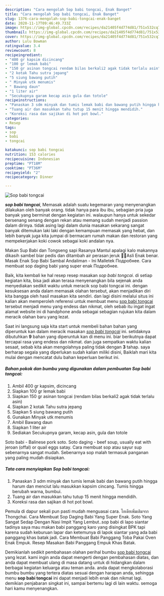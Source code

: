 ```yaml
---
description: "Cara mengolah Sop babi tongcai, Enak Banget"
title: "Cara mengolah Sop babi tongcai, Enak Banget"
slug: 1376-cara-mengolah-sop-babi-tongcai-enak-banget
date: 2020-11-17T09:46:49.733Z
image: https://img-global.cpcdn.com/recipes/da21405f4d774d81/751x532cq70/sop-babi-tongcai-foto-resep-utama.jpg
thumbnail: https://img-global.cpcdn.com/recipes/da21405f4d774d81/751x532cq70/sop-babi-tongcai-foto-resep-utama.jpg
cover: https://img-global.cpcdn.com/recipes/da21405f4d774d81/751x532cq70/sop-babi-tongcai-foto-resep-utama.jpg
author: Lulu Bowman
ratingvalue: 3.4
reviewcount: 8
recipeingredient:
- "400 gr kapsim dicincang"
- "100 gr lemak babi"
- "150 gr asinan tongcai rendam bilas berkali2 agak tidak terlalu asin"
- "2 kotak Tahu sutra jepang"
- "5 siung bawang putih"
- " Minyak utk menumis"
- " Bawang daun"
- "1 liter air"
- "Secukupnya garam kecap asin gula dan totole"
recipeinstructions:
- "Panaskan 3 sdm minyak dan tumis lemak babi dan bawang putih hingga harum dan menciut lalu masukkan kapsim cincang. Tumis hingga berubah warna, bumbui."
- "Tuang air dan masukkan tahu tutup 15 menit hingga mendidih."
- "Koreksi rasa dan sajikan di hot pot bowl."
categories:
- Resep
tags:
- sop
- babi
- tongcai

katakunci: sop babi tongcai 
nutrition: 153 calories
recipecuisine: Indonesian
preptime: "PT18M"
cooktime: "PT36M"
recipeyield: "2"
recipecategory: Dinner

---
```



![Sop babi tongcai](https://img-global.cpcdn.com/recipes/da21405f4d774d81/751x532cq70/sop-babi-tongcai-foto-resep-utama.jpg)

<b><i>sop babi tongcai</i></b>, Memasak adalah suatu kegemaran yang menyenangkan dilakukan oleh banyak orang. tidak hanya para ibu ibu, sebagian pria juga banyak yang berminat dengan kegiatan ini. walaupun hanya untuk sekedar bersenang senang dengan rekan atau memang sudah menjadi passion dalam dirinya. tidak asing lagi dalam dunia masakan sekarang sangat banyak ditemukan laki laki dengan kemampuan memasak yang hebat, dan lebih banyak juga kita jumpai di bermacam rumah makan dan restoran yang mempekerjakan koki cowok sebagai koki andalan nya.

Makan Sup Babi dan Tongseng sapi Rasanya Mantul apalagi kalo makannya dikasih sambel biar pedis dan ditambah air perasan jeruk 🤩🤩Asli Enak benar. Masak Enak Sop Babi Sambal Andaliman - Ini Malletek Подробнее. Cara membuat sop daging babi yang super enak Подробнее.

Baik, kita kembali ke hal resep resep masakan <i>sop babi tongcai</i>. di setiap kegiatan kita, bisa jadi akan terasa menyenangkan bila sejenak anda menyediakan sedikit waktu untuk meracik sop babi tongcai ini. dengan kesuksesan anda dalam memasak olahan tersebut, akan menjadikan diri kita bangga oleh hasil masakan kita sendiri. dan lagi disini melalui situs ini kalian akan memperoleh referensi untuk membuat menu <u>sop babi tongcai</u> tersebut menjadi menu yang endess dan nikmat, oleh sebab itu ingat ingat alamat website ini di handphone anda sebagai sebagian rujukan kita dalam meracik olahan baru yang lezat.


Saat ini langsung saja kita start untuk membeli bahan bahan yang diperuntuk kan dalam meracik masakan <u><i>sop babi tongcai</i></u> ini. setidaknya dibutuhkan <b>9</b> bahan yang diperuntuk kan di menu ini. biar berikutnya dapat tercapai rasa yang endess dan nikmat. dan juga sempatkan waktu kalian sesaat, sebab kita akan mengolahnya paling tidak dengan <b>3</b> tahap. saya berharap segala yang diperlukan sudah kalian miliki disini, Baiklah mari kita mulai dengan mencatat dulu bahan keperluan berikut ini.

<!--inarticleads1-->

##### Bahan pokok dan bumbu yang digunakan dalam pembuatan Sop babi tongcai:

1. Ambil 400 gr kapsim, dicincang
1. Siapkan 100 gr lemak babi
1. Siapkan 150 gr asinan tongcai (rendam bilas berkali2 agak tidak terlalu asin)
1. Siapkan 2 kotak Tahu sutra jepang
1. Siapkan 5 siung bawang putih
1. Gunakan  Minyak utk menumis
1. Ambil  Bawang daun
1. Siapkan 1 liter air
1. Sediakan Secukupnya garam, kecap asin, gula dan totole


Soto babi - Balinese pork soto. Soto daging - beef soup, usually eat with jeroan (offal) or quail eggs satay. Cara membuat sop atau sayur sup sebenarnya sangat mudah. Sebenarnya sop malah termasuk panganan yang paling mudah disiapkan. 

<!--inarticleads2-->

##### Tata cara menyiapkan Sop babi tongcai:

1. Panaskan 3 sdm minyak dan tumis lemak babi dan bawang putih hingga harum dan menciut lalu masukkan kapsim cincang. Tumis hingga berubah warna, bumbui.
1. Tuang air dan masukkan tahu tutup 15 menit hingga mendidih.
1. Koreksi rasa dan sajikan di hot pot bowl.


Pemula di dapur sekali pun pasti mudah menguasai cara. ไอเดียเพิ่มเติมจาก Thongchai. Cara Membuat Sop Daging Babi Yang Super Enak. Soto Yang Sangat Sedap Dengan Nasi Impit Yang Lembut..sop babi di lapo siantar tadinya saya mau makan babi panggang karo yang disingkat BPK tapi karena sudah keburuan lapar dan ketemunya di lapok siantar yang ada babi panggang khas batak jadi. Cara Membuat Babi Panggang Toba Pakai Oven Enak Empuk. Resep Masakan Babi Panggang Empuk Khas Batak. 

Demikianlah sedikit pembahasan olahan perihal bumbu <u>sop babi tongcai</u> yang lezat. kami ingin anda dapat mengerti dengan pembahasan diatas, dan anda dapat membuat ulang di masa datang untuk di hidangkan dalam berbagai kegiatan keluarga atau teman anda. anda dapat mengkolaborasi bumbu bumbu yang tertera diatas sesuai dengan harapan anda, sehingga menu <b>sop babi tongcai</b> ini dapat menjadi lebih enak dan nikmat lagi. demikian penjabaran singkat ini, sampai bertemu lagi di lain waktu. semoga hari kamu menyenangkan.
